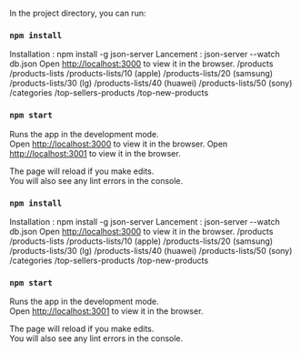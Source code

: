 In the project directory, you can run:

### `npm install`

Installation : npm install -g json-server
Lancement : json-server --watch db.json
Open [http://localhost:3000](http://localhost:3000) to view it in the browser.
/products
/products-lists
/products-lists/10 (apple)
/products-lists/20 (samsung)
/products-lists/30 (lg)
/products-lists/40 (huawei)
/products-lists/50 (sony)
/categories
/top-sellers-products
/top-new-products

### `npm start`

Runs the app in the development mode.\
Open [http://localhost:3000](http://localhost:3000) to view it in the browser.
Open [http://localhost:3001](http://localhost:3001) to view it in the browser.

The page will reload if you make edits.\
You will also see any lint errors in the console.

### `npm install`

Installation : npm install -g json-server
Lancement : json-server --watch db.json
Open [http://localhost:3000](http://localhost:3000) to view it in the browser.
/products
/products-lists
/products-lists/10 (apple)
/products-lists/20 (samsung)
/products-lists/30 (lg)
/products-lists/40 (huawei)
/products-lists/50 (sony)
/categories
/top-sellers-products
/top-new-products

### `npm start`

Runs the app in the development mode.\
Open [http://localhost:3001](http://localhost:3001) to view it in the browser.

The page will reload if you make edits.\
You will also see any lint errors in the console.
